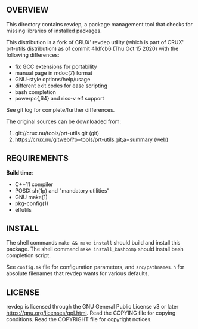 OVERVIEW
--------
This directory contains revdep, a package management tool that
checks for missing libraries of installed packages.

This distribution is a fork of CRUX' revdep utility (which is
part of CRUX' prt-utils distribution) as of commit 41dfcb6 (Thu
Oct 15 2020) with the following differences:
- fix GCC extensions for portability
- manual page in mdoc(7) format
- GNU-style options/help/usage
- different exit codes for ease scripting
- bash completion
- powerpc{,64} and risc-v elf support

See git log for complete/further differences.

The original sources can be downloaded from:
1. git://crux.nu/tools/prt-utils.git                       (git)
2. https://crux.nu/gitweb/?p=tools/prt-utils.git;a=summary (web)


REQUIREMENTS
------------
**Build time**:
- C++11 compiler
- POSIX sh(1p) and "mandatory utilities"
- GNU make(1)
- pkg-config(1)
- elfutils


INSTALL
-------
The shell commands `make && make install` should build and
install this package.
The shell command `make install_bashcomp` should install bash
completion script.

See `config.mk` file for configuration parameters, and
`src/pathnames.h` for absolute filenames that revdep wants for
various defaults.


LICENSE
-------
revdep is licensed through the GNU General Public License v3
or later <https://gnu.org/licenses/gpl.html>.
Read the COPYING file for copying conditions.
Read the COPYRIGHT file for copyright notices.
